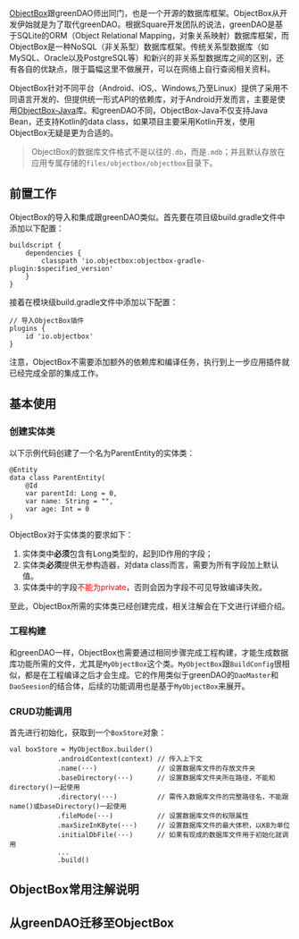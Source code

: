 [ObjectBox](https://objectbox.io/)跟greenDAO师出同门，也是一个开源的数据库框架。ObjectBox从开发伊始就是为了取代greenDAO。根据Square开发团队的说法，greenDAO是基于SQLite的ORM（Object Relational Mapping，对象关系映射）数据库框架，而ObjectBox是一种NoSQL（非关系型）数据库框架。传统关系型数据库（如MySQL、Oracle以及PostgreSQL等）和新兴的非关系型数据库之间的区别，还有各自的优缺点，限于篇幅这里不做展开，可以在网络上自行查阅相关资料。

ObjectBox针对不同平台（Android、iOS,、Windows,乃至Linux）提供了采用不同语言开发的、但提供统一形式API的依赖库，对于Android开发而言，主要是使用[ObjectBox-Java](https://github.com/objectbox/objectbox-java)库。和greenDAO不同，ObjectBox-Java不仅支持Java Bean，还支持Kotlin的data class，如果项目主要采用Kotlin开发，使用ObjectBox无疑是更为合适的。

> ObjectBox的数据库文件格式不是以往的`.db`，而是`.mdb`；并且默认存放在应用专属存储的`files/objectbox/objectbox`目录下。

## 前置工作

ObjectBox的导入和集成跟greenDAO类似。首先要在项目级build.gradle文件中添加以下配置：

```
buildscript {
    dependencies {
        classpath 'io.objectbox:objectbox-gradle-plugin:$specified_version'
    }
}
```

接着在模块级build.gradle文件中添加以下配置：

```
// 导入ObjectBox插件
plugins {
    id 'io.objectbox'
}
```

注意，ObjectBox不需要添加额外的依赖库和编译任务，执行到上一步应用插件就已经完成全部的集成工作。

## 基本使用

### 创建实体类

以下示例代码创建了一个名为ParentEntity的实体类：

```
@Entity
data class ParentEntity(
    @Id
    var parentId: Long = 0,
    var name: String = "",
    var age: Int = 0
)
```

ObjectBox对于实体类的要求如下：

1. 实体类中**必须**包含有Long类型的，起到ID作用的字段；
2. 实体类**必须**提供无参构造器，对data class而言，需要为所有字段加上默认值。
3. 实体类中的字段<font color=red>不能为private</font>，否则会因为字段不可见导致编译失败。

至此，ObjectBox所需的实体类已经创建完成，相关注解会在下文进行详细介绍。

### 工程构建

和greenDAO一样，ObjectBox也需要通过相同步骤完成工程构建，才能生成数据库功能所需的文件，尤其是`MyObjectBox`这个类。`MyObjectBox`跟`BuildConfig`很相似，都是在工程编译之后才会生成。它的作用类似于greenDAO的`DaoMaster`和`DaoSeesion`的结合体，后续的功能调用也是基于`MyObjectBox`来展开。

### CRUD功能调用

首先进行初始化，获取到一个`BoxStore`对象：

```
val boxStore = MyObjectBox.builder()
            .androidContext(context) // 传入上下文
            .name(···)               // 设置数据库文件的存放文件夹
            .baseDirectory(···)      // 设置数据库文件夹所在路径，不能和directory()一起使用
            .directory(···)          // 需传入数据库文件的完整路径名，不能跟name()或baseDirectory()一起使用
            .fileMode(···)           // 设置数据库文件的权限属性
            .maxSizeInKByte(···)     // 设置数据库文件的最大体积，以KB为单位
            .initialDbFile(···)      // 如果有现成的数据库文件用于初始化就调用
            ...
            .build()
```

## ObjectBox常用注解说明

## 从greenDAO迁移至ObjectBox